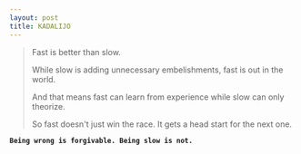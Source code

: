 ```yaml
---
layout: post
title: KADALIJO
---
```


>  Fast is better than slow. 
>  
>  While slow is adding unnecessary embelishments, fast is out in the world. 
>  
>  And that means fast can learn from experience while slow can only theorize. 
>  
>  So fast doesn't just win the race. It gets a head start for the next one.
> 

**`Being wrong is forgivable. Being slow is not.`**
